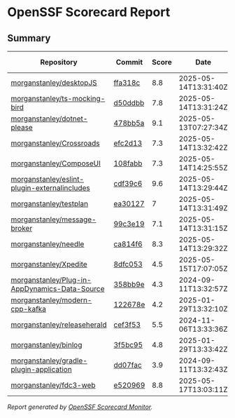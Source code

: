 # OpenSSF Scorecard Report

## Summary

| Repository | Commit | Score | Date | Score Delta | Report | StepSecurity |
| -- | -- | -- | -- | -- | -- | -- |
| [morganstanley/desktopJS](https://github.com/morganstanley/desktopJS) | [ffa318c](https://github.com/morganstanley/desktopJS/commit/ffa318c2199f9a46399d2a73784acb4410db2242) | 8.8 | 2025-05-14T13:31:40Z | 0 / [Details](https://ossf.github.io/scorecard-visualizer/#/projects/github.com/morganstanley/desktopJS/compare/f8dc3b10e7675bf33c90f1c7e6e0405af49ce633/ffa318c2199f9a46399d2a73784acb4410db2242) | [View](https://ossf.github.io/scorecard-visualizer/#/projects/github.com/morganstanley/desktopJS/commit/ffa318c2199f9a46399d2a73784acb4410db2242) | [Fix it](https://app.stepsecurity.io/securerepo?repo=morganstanley/desktopJS) |
| [morganstanley/ts-mocking-bird](https://github.com/morganstanley/ts-mocking-bird) | [d50ddbb](https://github.com/morganstanley/ts-mocking-bird/commit/d50ddbb16d0b31c46158f51b5b99a1f3a74123af) | 7.8 | 2025-05-14T13:31:24Z | 0 / [Details](https://ossf.github.io/scorecard-visualizer/#/projects/github.com/morganstanley/ts-mocking-bird/compare/d50ddbb16d0b31c46158f51b5b99a1f3a74123af/d50ddbb16d0b31c46158f51b5b99a1f3a74123af) | [View](https://ossf.github.io/scorecard-visualizer/#/projects/github.com/morganstanley/ts-mocking-bird/commit/d50ddbb16d0b31c46158f51b5b99a1f3a74123af) | [Fix it](https://app.stepsecurity.io/securerepo?repo=morganstanley/ts-mocking-bird) |
| [morganstanley/dotnet-please](https://github.com/morganstanley/dotnet-please) | [478bb5a](https://github.com/morganstanley/dotnet-please/commit/478bb5aebacdd00737a6ff59ac7ab93534548e47) | 9.1 | 2025-05-13T07:27:34Z | 0 / [Details](https://ossf.github.io/scorecard-visualizer/#/projects/github.com/morganstanley/dotnet-please/compare/1522a18e3896623db390c8ceb548703eeb101315/478bb5aebacdd00737a6ff59ac7ab93534548e47) | [View](https://ossf.github.io/scorecard-visualizer/#/projects/github.com/morganstanley/dotnet-please/commit/478bb5aebacdd00737a6ff59ac7ab93534548e47) | [Fix it](https://app.stepsecurity.io/securerepo?repo=morganstanley/dotnet-please) |
| [morganstanley/Crossroads](https://github.com/morganstanley/Crossroads) | [efc2d13](https://github.com/morganstanley/Crossroads/commit/efc2d13f81e0978d1b9742026b5ccc95a05948be) | 7.3 | 2025-05-14T13:32:42Z | 0 / [Details](https://ossf.github.io/scorecard-visualizer/#/projects/github.com/morganstanley/Crossroads/compare/efc2d13f81e0978d1b9742026b5ccc95a05948be/efc2d13f81e0978d1b9742026b5ccc95a05948be) | [View](https://ossf.github.io/scorecard-visualizer/#/projects/github.com/morganstanley/Crossroads/commit/efc2d13f81e0978d1b9742026b5ccc95a05948be) | [Fix it](https://app.stepsecurity.io/securerepo?repo=morganstanley/Crossroads) |
| [morganstanley/ComposeUI](https://github.com/morganstanley/ComposeUI) | [108fabb](https://github.com/morganstanley/ComposeUI/commit/108fabbdbacd47357611e17318fd1c8678fd2043) | 7.3 | 2025-05-14T14:25:55Z | -0.2 / [Details](https://ossf.github.io/scorecard-visualizer/#/projects/github.com/morganstanley/ComposeUI/compare/65c21e39715fbaae865414c4b6245056d4520556/108fabbdbacd47357611e17318fd1c8678fd2043) | [View](https://ossf.github.io/scorecard-visualizer/#/projects/github.com/morganstanley/ComposeUI/commit/108fabbdbacd47357611e17318fd1c8678fd2043) | [Fix it](https://app.stepsecurity.io/securerepo?repo=morganstanley/ComposeUI) |
| [morganstanley/eslint-plugin-externalincludes](https://github.com/morganstanley/eslint-plugin-externalincludes) | [cdf39c6](https://github.com/morganstanley/eslint-plugin-externalincludes/commit/cdf39c65441b5975c5a0a65fbc34ba745dd84141) | 9.6 | 2025-05-14T13:29:44Z | 0 / [Details](https://ossf.github.io/scorecard-visualizer/#/projects/github.com/morganstanley/eslint-plugin-externalincludes/compare/14ba86d742ef02062113fa3e32d14b737c37472b/cdf39c65441b5975c5a0a65fbc34ba745dd84141) | [View](https://ossf.github.io/scorecard-visualizer/#/projects/github.com/morganstanley/eslint-plugin-externalincludes/commit/cdf39c65441b5975c5a0a65fbc34ba745dd84141) | [Fix it](https://app.stepsecurity.io/securerepo?repo=morganstanley/eslint-plugin-externalincludes) |
| [morganstanley/testplan](https://github.com/morganstanley/testplan) | [ea30127](https://github.com/morganstanley/testplan/commit/ea301279705e2b941b7515f4a0760ee6abb6f864) | 7 | 2025-05-14T13:31:49Z | 0.2 / [Details](https://ossf.github.io/scorecard-visualizer/#/projects/github.com/morganstanley/testplan/compare/ea301279705e2b941b7515f4a0760ee6abb6f864/ea301279705e2b941b7515f4a0760ee6abb6f864) | [View](https://ossf.github.io/scorecard-visualizer/#/projects/github.com/morganstanley/testplan/commit/ea301279705e2b941b7515f4a0760ee6abb6f864) | [Fix it](https://app.stepsecurity.io/securerepo?repo=morganstanley/testplan) |
| [morganstanley/message-broker](https://github.com/morganstanley/message-broker) | [99c3e19](https://github.com/morganstanley/message-broker/commit/99c3e190e49034ec28b0035019750eecaacd4339) | 7.1 | 2025-05-14T13:31:15Z | 0.2 / [Details](https://ossf.github.io/scorecard-visualizer/#/projects/github.com/morganstanley/message-broker/compare/8a1cfd582b4efce01bacb2b90f77704d3b50e9e3/99c3e190e49034ec28b0035019750eecaacd4339) | [View](https://ossf.github.io/scorecard-visualizer/#/projects/github.com/morganstanley/message-broker/commit/99c3e190e49034ec28b0035019750eecaacd4339) | [Fix it](https://app.stepsecurity.io/securerepo?repo=morganstanley/message-broker) |
| [morganstanley/needle](https://github.com/morganstanley/needle) | [ca814f6](https://github.com/morganstanley/needle/commit/ca814f69abfefaee7a355a60a5268b2a3a477c7d) | 8.3 | 2025-05-14T13:29:32Z | 0 / [Details](https://ossf.github.io/scorecard-visualizer/#/projects/github.com/morganstanley/needle/compare/75bc786620b3c52ffffaf5cd39c9b1c309e3768e/ca814f69abfefaee7a355a60a5268b2a3a477c7d) | [View](https://ossf.github.io/scorecard-visualizer/#/projects/github.com/morganstanley/needle/commit/ca814f69abfefaee7a355a60a5268b2a3a477c7d) | [Fix it](https://app.stepsecurity.io/securerepo?repo=morganstanley/needle) |
| [morganstanley/Xpedite](https://github.com/morganstanley/Xpedite) | [8dfc053](https://github.com/morganstanley/Xpedite/commit/8dfc05354511cadba63ce085c23868df6c0c7cf6) | 4.5 | 2025-05-15T17:07:05Z | 0.4 / [Details](https://ossf.github.io/scorecard-visualizer/#/projects/github.com/morganstanley/Xpedite/compare/d50e95fe068f22774648eb08e6619f4649d1fc39/8dfc05354511cadba63ce085c23868df6c0c7cf6) | [View](https://ossf.github.io/scorecard-visualizer/#/projects/github.com/morganstanley/Xpedite/commit/8dfc05354511cadba63ce085c23868df6c0c7cf6) | [Fix it](https://app.stepsecurity.io/securerepo?repo=morganstanley/Xpedite) |
| [morganstanley/Plug-in-AppDynamics-Data-Source](https://github.com/morganstanley/Plug-in-AppDynamics-Data-Source) | [358bb9e](https://github.com/morganstanley/Plug-in-AppDynamics-Data-Source/commit/358bb9ebe57ece961be43b43130789f15a48d5fe) | 4.3 | 2024-09-11T13:32:57Z | 0 / [Details](https://ossf.github.io/scorecard-visualizer/#/projects/github.com/morganstanley/Plug-in-AppDynamics-Data-Source/compare/358bb9ebe57ece961be43b43130789f15a48d5fe/358bb9ebe57ece961be43b43130789f15a48d5fe) | [View](https://ossf.github.io/scorecard-visualizer/#/projects/github.com/morganstanley/Plug-in-AppDynamics-Data-Source/commit/358bb9ebe57ece961be43b43130789f15a48d5fe) | [Fix it](https://app.stepsecurity.io/securerepo?repo=morganstanley/Plug-in-AppDynamics-Data-Source) |
| [morganstanley/modern-cpp-kafka](https://github.com/morganstanley/modern-cpp-kafka) | [122678e](https://github.com/morganstanley/modern-cpp-kafka/commit/122678e881de94721458fd948f38e65366b68689) | 4.2 | 2025-01-29T13:32:10Z | 0 / [Details](https://ossf.github.io/scorecard-visualizer/#/projects/github.com/morganstanley/modern-cpp-kafka/compare/122678e881de94721458fd948f38e65366b68689/122678e881de94721458fd948f38e65366b68689) | [View](https://ossf.github.io/scorecard-visualizer/#/projects/github.com/morganstanley/modern-cpp-kafka/commit/122678e881de94721458fd948f38e65366b68689) | [Fix it](https://app.stepsecurity.io/securerepo?repo=morganstanley/modern-cpp-kafka) |
| [morganstanley/releaseherald](https://github.com/morganstanley/releaseherald) | [cef3f53](https://github.com/morganstanley/releaseherald/commit/cef3f533b03f551ff0b68c7f9856f21008146d5d) | 5.5 | 2024-11-06T13:33:36Z | 0 / [Details](https://ossf.github.io/scorecard-visualizer/#/projects/github.com/morganstanley/releaseherald/compare/cef3f533b03f551ff0b68c7f9856f21008146d5d/cef3f533b03f551ff0b68c7f9856f21008146d5d) | [View](https://ossf.github.io/scorecard-visualizer/#/projects/github.com/morganstanley/releaseherald/commit/cef3f533b03f551ff0b68c7f9856f21008146d5d) | [Fix it](https://app.stepsecurity.io/securerepo?repo=morganstanley/releaseherald) |
| [morganstanley/binlog](https://github.com/morganstanley/binlog) | [3f5bc95](https://github.com/morganstanley/binlog/commit/3f5bc950d481d768505c3694243bdefaddfbd6b5) | 4.8 | 2025-01-29T13:33:42Z | 0 / [Details](https://ossf.github.io/scorecard-visualizer/#/projects/github.com/morganstanley/binlog/compare/3f5bc950d481d768505c3694243bdefaddfbd6b5/3f5bc950d481d768505c3694243bdefaddfbd6b5) | [View](https://ossf.github.io/scorecard-visualizer/#/projects/github.com/morganstanley/binlog/commit/3f5bc950d481d768505c3694243bdefaddfbd6b5) | [Fix it](https://app.stepsecurity.io/securerepo?repo=morganstanley/binlog) |
| [morganstanley/gradle-plugin-application](https://github.com/morganstanley/gradle-plugin-application) | [dd07fac](https://github.com/morganstanley/gradle-plugin-application/commit/dd07fac568c260bf17ad7ad0ac7bd9f1263e4ac1) | 3.9 | 2024-09-11T13:32:43Z | 0 / [Details](https://ossf.github.io/scorecard-visualizer/#/projects/github.com/morganstanley/gradle-plugin-application/compare/dd07fac568c260bf17ad7ad0ac7bd9f1263e4ac1/dd07fac568c260bf17ad7ad0ac7bd9f1263e4ac1) | [View](https://ossf.github.io/scorecard-visualizer/#/projects/github.com/morganstanley/gradle-plugin-application/commit/dd07fac568c260bf17ad7ad0ac7bd9f1263e4ac1) | [Fix it](https://app.stepsecurity.io/securerepo?repo=morganstanley/gradle-plugin-application) |
| [morganstanley/fdc3-web](https://github.com/morganstanley/fdc3-web) | [e520969](https://github.com/morganstanley/fdc3-web/commit/e520969482fbc1b1d396d8bd4e7806e8e6ab8d1d) | 8.8 | 2025-05-17T13:03:11Z | 0.7 / [Details](https://ossf.github.io/scorecard-visualizer/#/projects/github.com/morganstanley/fdc3-web/compare/83becb1a0793f1d3c379fef1c3cddb124423dbf6/e520969482fbc1b1d396d8bd4e7806e8e6ab8d1d) | [View](https://ossf.github.io/scorecard-visualizer/#/projects/github.com/morganstanley/fdc3-web/commit/e520969482fbc1b1d396d8bd4e7806e8e6ab8d1d) | [Fix it](https://app.stepsecurity.io/securerepo?repo=morganstanley/fdc3-web) |

_Report generated by [OpenSSF Scorecard Monitor](https://github.com/ossf/scorecard-monitor)._
